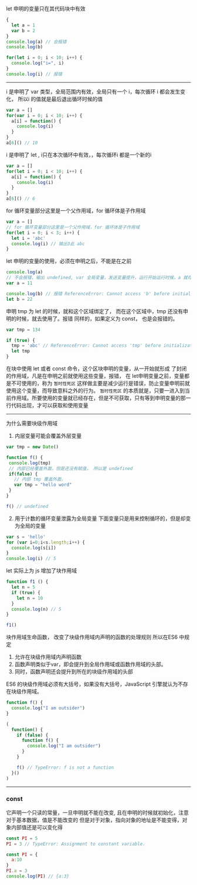 let 申明的变量只在其代码块中有效
```javascript
{
  let a = 1
  var b = 2
}
console.log(a) // 会报错
console.log(b) 

for(let i = 0; i < 10; i++) {
  console.log("i=", i)
}
console.log(i) // 报错

```

---

i 是申明了 var 类型，全局范围内有效，全局只有一个 i，每次循环
i 都会发生变化， 所以i 的值就是最后退出循环时候的值
```javascript
var a = []
for(var i = 0; i < 10; i++) {
  a[i] = function() {
    console.log(i)
  }
}
a[6]() // 10
```

i 是申明了 let , i只在本次循环中有效，，每次循环i 都是一个新的i

```javascript
var a = []
for(let i = 0; i < 10; i++) {
  a[i] = function() {
    console.log(i)
  }
}
a[6]() // 6
```

for 循环变量部分这里是一个父作用域，for 循环体是子作用域
```javascript
var a = []
// for 循环变量部分这里是一个父作用域，for 循环体是子作用域
for(let i = 0; i < 3; i++) {
  let i = 'abc'
  console.log(i) // 输出3此 abc
}
```

let 申明的变量的使用，必须在申明之后，不能是在之前
```javascript
console.log(a) 
// 不会报错，输出 undefined, var 全局变量，发送变量提升，运行开始运行时候，a 就存在了，只不过没有赋值
var a = 11

console.log(b) // 报错 ReferenceError: Cannot access 'b' before initialization
let b = 22
```

申明 tmp 为 let 的时候，就和这个区域绑定了，
而在这个区域中，tmp 还没有申明的时候，就去使用了。报错
同样的，如果定义为 const， 也是会报错的。
```javascript
var tmp = 134

if (true) {
  tmp = 'abc' // ReferenceError: Cannot access 'tmp' before initialization
  let tmp
}
```
在块中使用 let 或者 const 命令，这个区块申明的变量，从一开始就形成
了封闭的作用域，凡是在申明之前就使用这些变量，报错，
在 let申明变量之前，变量都是不可使用的，称为 `暂时性死区`
这样做主要是减少运行是错误，防止变量申明前就使用这个变量，而导致意料之外的行为。
 `暂时性死区` 的本质就是，只要一进入到当前作用域。所要使用的变量就已经存在，但是不可获取，只有等到申明变量的那一行代码出现，才可以获取和使用变量

 ---

 为什么需要块级作用域
 1. 内层变量可能会覆盖外层变量
 ```javascript
 var tmp = new Date()

function f() {
  console.log(tmp)
  // 内部已经覆盖外面，但是还没有赋值， 所以是 undefined
  if(false) {
    // 内部 tmp 覆盖外面，
    var tmp = "hello word"
  }
}

f() // undefined
 ```
2. 用于计数的循环变量泄露为全局变量
下面变量只是用来控制循环的，但是却变为全局的变量
```javascript
var s = 'hello'
for (var i=0;i<s.length;i++) {
  console.log(s[i])
}
console.log(i) // 5
```
let 实际上为 js 增加了块作用域
```javascript
function f1 () {
  let n = 5
  if (true) {
    let n = 10
  }
  console.log(n) // 5
}

f1()
```

块作用域生命函数， 改变了块级作用域内声明的函数的处理规则
所以在ES6 中规定
1. 允许在块级作用域内声明函数
2. 函数声明类似于var，即会提升到全局作用域或函数作用域的头部。
3. 同时，函数声明还会提升到所在的块级作用域的头部

ES6 的块级作用域必须有大括号，如果没有大括号，JavaScript 引擎就认为不存在块级作用域。
```javascript
function f() {
  console.log("I am outsider")
}

(
  function() {
    if (false) {
      function f() {
        console.log("I am outsider")
      }
    }

    f() // TypeError: f is not a function
  }()
)
```

---

### const
它声明一个只读的常量，一旦申明就不能在改变, 且在申明的时候就初始化，注意对于基本数据，值是不能改变的
但是对于对象，指向对象的地址是不能变得，对象内部值还是可以变化得
```javascript
const PI = 5
PI = 3 // TypeError: Assignment to constant variable.

const PI = {
  a:10
}
PI.a = 3
console.log(PI) // {a:3}
```